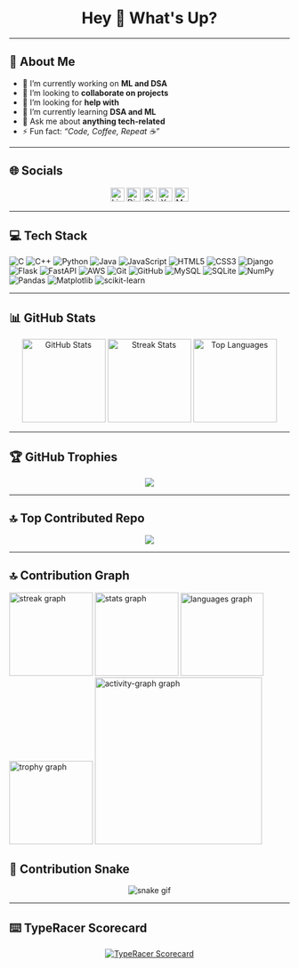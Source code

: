 <h1 align="center">Hey 👋 What's Up?</h1>

---

## 💫 About Me
- 🔭 I’m currently working on **ML and DSA**  
- 👯 I’m looking to **collaborate on projects**  
- 🤝 I’m looking for **help with**  
- 🌱 I’m currently learning **DSA and ML**  
- 💬 Ask me about **anything tech-related**  
- ⚡ Fun fact: _“Code, Coffee, Repeat ☕”_

---

## 🌐 Socials
<div align="center">
  <a href="https://www.linkedin.com/in/ganesh-nikhil-068470241/"><img src="https://img.shields.io/static/v1?message=LinkedIn&logo=linkedin&color=0077B5&logoColor=white&style=for-the-badge" height="25" alt="LinkedIn" /></a>
  <a href="https://discord.com/"><img src="https://img.shields.io/static/v1?message=Discord&logo=discord&color=7289DA&logoColor=white&style=for-the-badge" height="25" alt="Discord" /></a>
  <a href="https://gitlab.com/"><img src="https://img.shields.io/static/v1?message=GitLab&logo=gitlab&color=FC6D26&logoColor=white&style=for-the-badge" height="25" alt="GitLab" /></a>
  <a href="https://www.youtube.com/@cythonboy"><img src="https://img.shields.io/static/v1?message=YouTube&logo=youtube&color=FF0000&logoColor=white&style=for-the-badge" height="25" alt="YouTube" /></a>
  <a href="https://medium.com/@ganeshnikhil124"><img src="https://img.shields.io/static/v1?message=Medium&logo=medium&color=12100E&logoColor=white&style=for-the-badge" height="25" alt="Medium" /></a>
</div>

---

## 💻 Tech Stack
![C](https://img.shields.io/badge/C-%2300599C.svg?style=plastic&logo=c&logoColor=white)
![C++](https://img.shields.io/badge/C++-%2300599C.svg?style=plastic&logo=c%2B%2B&logoColor=white)
![Python](https://img.shields.io/badge/Python-3670A0?style=plastic&logo=python&logoColor=ffdd54)
![Java](https://img.shields.io/badge/Java-%23ED8B00.svg?style=plastic&logo=openjdk&logoColor=white)
![JavaScript](https://img.shields.io/badge/JavaScript-%23323330.svg?style=plastic&logo=javascript&logoColor=%23F7DF1E)
![HTML5](https://img.shields.io/badge/HTML5-%23E34F26.svg?style=plastic&logo=html5&logoColor=white)
![CSS3](https://img.shields.io/badge/CSS3-%231572B6.svg?style=plastic&logo=css3&logoColor=white)
![Django](https://img.shields.io/badge/Django-%23092E20.svg?style=plastic&logo=django&logoColor=white)
![Flask](https://img.shields.io/badge/Flask-%23000.svg?style=plastic&logo=flask&logoColor=white)
![FastAPI](https://img.shields.io/badge/FastAPI-005571?style=plastic&logo=fastapi)
![AWS](https://img.shields.io/badge/AWS-%23FF9900.svg?style=plastic&logo=amazon-aws&logoColor=white)
![Git](https://img.shields.io/badge/Git-%23F05033.svg?style=plastic&logo=git&logoColor=white)
![GitHub](https://img.shields.io/badge/GitHub-%23121011.svg?style=plastic&logo=github&logoColor=white)
![MySQL](https://img.shields.io/badge/MySQL-4479A1.svg?style=plastic&logo=mysql&logoColor=white)
![SQLite](https://img.shields.io/badge/SQLite-%2307405e.svg?style=plastic&logo=sqlite&logoColor=white)
![NumPy](https://img.shields.io/badge/NumPy-%23013243.svg?style=plastic&logo=numpy&logoColor=white)
![Pandas](https://img.shields.io/badge/Pandas-%23150458.svg?style=plastic&logo=pandas&logoColor=white)
![Matplotlib](https://img.shields.io/badge/Matplotlib-%23ffffff.svg?style=plastic&logo=Matplotlib&logoColor=black)
![scikit-learn](https://img.shields.io/badge/scikit--learn-%23F7931E.svg?style=plastic&logo=scikit-learn&logoColor=white)

---

## 📊 GitHub Stats
<div align="center">
  <img src="https://github-readme-stats.vercel.app/api?username=ganeshnikhil&theme=dark&hide_border=false&include_all_commits=true&count_private=false" height="150" alt="GitHub Stats" />
  <img src="https://github-readme-streak-stats.herokuapp.com/?user=ganeshnikhil&theme=dark&hide_border=false" height="150" alt="Streak Stats" />
  <img src="https://github-readme-stats.vercel.app/api/top-langs/?username=ganeshnikhil&theme=dark&hide_border=false&include_all_commits=true&count_private=false&layout=compact" height="150" alt="Top Languages" />
</div>

---

## 🏆 GitHub Trophies
<div align="center">
  <img src="https://github-profile-trophy.vercel.app/?username=ganeshnikhil&theme=radical&no-frame=false&no-bg=true&margin-w=4" />
</div>

---

## 🔝 Top Contributed Repo
<div align="center">
  <img src="https://github-contributor-stats.vercel.app/api?username=ganeshnikhil&limit=5&theme=dark&combine_all_yearly_contributions=true" />
</div>

---
## 🔝 Contribution Graph
<div align="left">
  <img src="https://streak-stats.demolab.com?user=ganeshnikhil&locale=en&mode=daily&theme=merko&hide_border=false&border_radius=5&order=3" height="150" alt="streak graph"  />
  <img src="https://github-readme-stats.vercel.app/api?username=ganeshnikhil&hide_title=false&hide_rank=false&show_icons=true&include_all_commits=true&count_private=true&disable_animations=false&theme=tokyonight&locale=en&hide_border=false&order=1" height="150" alt="stats graph"  />
  <img src="https://github-readme-stats.vercel.app/api/top-langs?username=ganeshnikhil&locale=en&hide_title=false&layout=compact&card_width=320&langs_count=5&theme=onedark&hide_border=false&order=2" height="149" alt="languages graph"  />
  <img src="https://github-profile-trophy.vercel.app?username=ganeshnikhil&theme=dracula&column=-1&row=1&margin-w=8&margin-h=8&no-bg=true&no-frame=false&order=4" height="150" alt="trophy graph"  />
  <img src="https://github-readme-activity-graph.vercel.app/graph?username=ganeshnikhil&radius=16&theme=chartreuse-dark&area=true&order=5" height="300" alt="activity-graph graph"  />
</div>

## 🐍 Contribution Snake
<div align="center">
  
  ![snake gif](github-contribution-grid-snake-dark.svg)
</div>

---

## ⌨️ TypeRacer Scorecard
<div align="center">
  <a href="https://data.typeracer.com/pit/profile?user=cython_boy&ref=badge" target="_top">
    <img src="https://data.typeracer.com/misc/badge?user=cython_boy" border="0" alt="TypeRacer Scorecard" />
  </a>
</div>
<!-- Proudly created with GPRM ( https://gprm.itsvg.in ) -->
